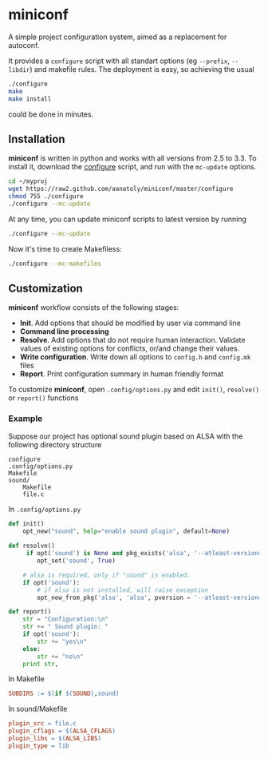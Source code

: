 miniconf
========

A simple project configuration system, aimed as a replacement for autoconf. 

It provides a `configure` script with all standart options (eg `--prefix`, `--libdir`) and makefile rules. The deployment is easy, so achieving the usual
```bash
./configure
make
make install
```
could be done in minutes.

## Installation
**miniconf** is written in python and works with all versions from 2.5 to 3.3.
To install it, download the [configure](https://raw2.github.com/aanatoly/miniconf/master/configure) script, and run with the `mc-update` options.
```bash
cd ~/myproj
wget https://raw2.github.com/aanatoly/miniconf/master/configure
chmod 755 ./configure
./configure --mc-update
```
At any time, you can update miniconf scripts to latest version by running
```bash
./configure --mc-update
```
Now it's time to create Makefiless:
```bash
./configure --mc-makefiles
```

## Customization
**miniconf** workflow consists of the following stages:
 * **Init**.  Add options that should be modified by user via command line
 * **Command line processing**
 * **Resolve**. Add options that do not require human interaction. Validate values of existing options for conflicts, 
   or/and change their values. 
 * **Write configuration**. Write down all options to `config.h` and `config.mk` files
 * **Report**. Print configuration summary in human friendly format
  
To customize **miniconf**, open `.config/options.py` and edit `init()`, `resolve()` or `report()` functions

### Example
Suppose our project has optional sound plugin based on ALSA with the following directory structure
```
configure
.config/options.py
Makefile
sound/
    Makefile
    file.c
```

In `.config/options.py`
```python
def init()
    opt_new("sound", help="enable sound plugin", default=None)
    
def resolve()
     if opt('sound') is None and pkg_exists('alsa', '--atleast-version=1.0.10'):
        opt_set('sound', True)

    # alsa is required, only if "sound" is enabled.
    if opt('sound'):
        # if alsa is not installed, will raise exception
        opt_new_from_pkg('alsa', 'alsa', pversion = '--atleast-version=1.0.10')

def report()
    str = "Configuration:\n"
    str += " Sound plugin: "
    if opt('sound'):
        str += "yes\n"
    else:
        str += "no\n"
    print str,
```
In Makefile
```makefile
SUBDIRS := $(if $(SOUND),sound)
```
In sound/Makefile
```makefile
plugin_src = file.c
plugin_cflags = $(ALSA_CFLAGS)
plugin_libs = $(ALSA_LIBS)
plugin_type = lib
```
